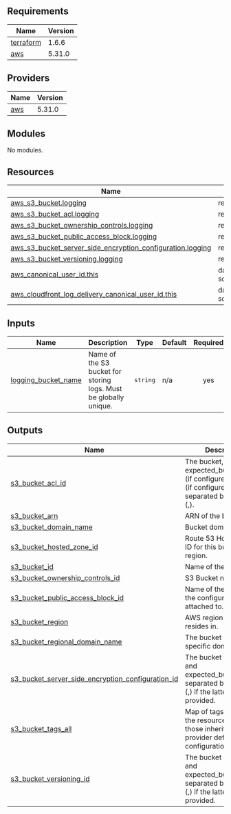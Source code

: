 <!-- BEGIN_TF_DOCS -->
## Requirements

| Name | Version |
|------|---------|
| <a name="requirement_terraform"></a> [terraform](#requirement\_terraform) | 1.6.6 |
| <a name="requirement_aws"></a> [aws](#requirement\_aws) | 5.31.0 |

## Providers

| Name | Version |
|------|---------|
| <a name="provider_aws"></a> [aws](#provider\_aws) | 5.31.0 |

## Modules

No modules.

## Resources

| Name | Type |
|------|------|
| [aws_s3_bucket.logging](https://registry.terraform.io/providers/hashicorp/aws/5.31.0/docs/resources/s3_bucket) | resource |
| [aws_s3_bucket_acl.logging](https://registry.terraform.io/providers/hashicorp/aws/5.31.0/docs/resources/s3_bucket_acl) | resource |
| [aws_s3_bucket_ownership_controls.logging](https://registry.terraform.io/providers/hashicorp/aws/5.31.0/docs/resources/s3_bucket_ownership_controls) | resource |
| [aws_s3_bucket_public_access_block.logging](https://registry.terraform.io/providers/hashicorp/aws/5.31.0/docs/resources/s3_bucket_public_access_block) | resource |
| [aws_s3_bucket_server_side_encryption_configuration.logging](https://registry.terraform.io/providers/hashicorp/aws/5.31.0/docs/resources/s3_bucket_server_side_encryption_configuration) | resource |
| [aws_s3_bucket_versioning.logging](https://registry.terraform.io/providers/hashicorp/aws/5.31.0/docs/resources/s3_bucket_versioning) | resource |
| [aws_canonical_user_id.this](https://registry.terraform.io/providers/hashicorp/aws/5.31.0/docs/data-sources/canonical_user_id) | data source |
| [aws_cloudfront_log_delivery_canonical_user_id.this](https://registry.terraform.io/providers/hashicorp/aws/5.31.0/docs/data-sources/cloudfront_log_delivery_canonical_user_id) | data source |

## Inputs

| Name | Description | Type | Default | Required |
|------|-------------|------|---------|:--------:|
| <a name="input_logging_bucket_name"></a> [logging\_bucket\_name](#input\_logging\_bucket\_name) | Name of the S3 bucket for storing logs. Must be globally unique. | `string` | n/a | yes |

## Outputs

| Name | Description |
|------|-------------|
| <a name="output_s3_bucket_acl_id"></a> [s3\_bucket\_acl\_id](#output\_s3\_bucket\_acl\_id) | The bucket, expected\_bucket\_owner (if configured), and acl (if configured) separated by commas (,). |
| <a name="output_s3_bucket_arn"></a> [s3\_bucket\_arn](#output\_s3\_bucket\_arn) | ARN of the bucket. |
| <a name="output_s3_bucket_domain_name"></a> [s3\_bucket\_domain\_name](#output\_s3\_bucket\_domain\_name) | Bucket domain name. |
| <a name="output_s3_bucket_hosted_zone_id"></a> [s3\_bucket\_hosted\_zone\_id](#output\_s3\_bucket\_hosted\_zone\_id) | Route 53 Hosted Zone ID for this bucket's region. |
| <a name="output_s3_bucket_id"></a> [s3\_bucket\_id](#output\_s3\_bucket\_id) | Name of the bucket. |
| <a name="output_s3_bucket_ownership_controls_id"></a> [s3\_bucket\_ownership\_controls\_id](#output\_s3\_bucket\_ownership\_controls\_id) | S3 Bucket name. |
| <a name="output_s3_bucket_public_access_block_id"></a> [s3\_bucket\_public\_access\_block\_id](#output\_s3\_bucket\_public\_access\_block\_id) | Name of the S3 bucket the configuration is attached to. |
| <a name="output_s3_bucket_region"></a> [s3\_bucket\_region](#output\_s3\_bucket\_region) | AWS region this bucket resides in. |
| <a name="output_s3_bucket_regional_domain_name"></a> [s3\_bucket\_regional\_domain\_name](#output\_s3\_bucket\_regional\_domain\_name) | The bucket region-specific domain name. |
| <a name="output_s3_bucket_server_side_encryption_configuration_id"></a> [s3\_bucket\_server\_side\_encryption\_configuration\_id](#output\_s3\_bucket\_server\_side\_encryption\_configuration\_id) | The bucket or bucket and expected\_bucket\_owner separated by a comma (,) if the latter is provided. |
| <a name="output_s3_bucket_tags_all"></a> [s3\_bucket\_tags\_all](#output\_s3\_bucket\_tags\_all) | Map of tags assigned to the resource, including those inherited from the provider default\_tags configuration block. |
| <a name="output_s3_bucket_versioning_id"></a> [s3\_bucket\_versioning\_id](#output\_s3\_bucket\_versioning\_id) | The bucket or bucket and expected\_bucket\_owner separated by a comma (,) if the latter is provided. |
<!-- END_TF_DOCS -->